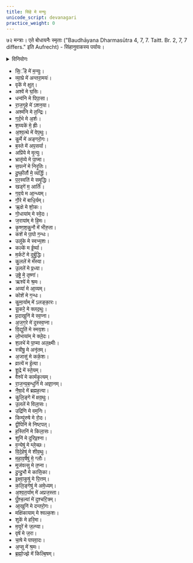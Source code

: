 ```yaml
---
title: सिंहे मे मन्युः
unicode_script: devanagari
practice_weight: 0
---
```


७२ मन्त्राः। एते बोधायनैः स्मृताः ("Baudhāyana Dharmasūtra 4, 7, 7. Taitt. Br. 2, 7, 7 differs." इति Aufrecht) - सिंहानुवाकस्य पर्यायः।  

<details><summary>विनियोगः</summary>

It is advised to chant these mantras, while looking at yourself in a pot of water, and finally empty the water in nirritti dik.  All types of negative aspects of our personality will get destroyed. The prayoga also says that those who do not perform  vaishvadeva could also recite these mantras before lunch to get the benefits.
</details>



- सि॒ँहे मे॑ म॒न्युः।
- व्या॒घ्रे मे॑ अन्तरा॒मयः॑।
- वृके॑ मे क्षुत्।
- अश्वे॑ मे घ॒सिः।
- धन्व॑नि मे पिपा॒सा।
- रा॒ज॒गृ॒हे मे॑ ऽशन॒या।
- अश्म॑नि मे त॒न्द्रिः।
- ग॒र्द॒भे मे अ॒र्शः।
- श॒य्यके॑ मे॒ ह्रीः।
- अ॒श्व॒त्थे मे॑ वेप॒थुः।
- कू॒र्मे मे॑ अङ्गरो॒गः।
- ब॒स्ते मे॑ अप॒सर्या।
- अप्रि॑ये मे मृ॒त्युः।
- भ्रातृ॑व्ये मे पा॒प्मा।
- स॒पत्ने॑ मे निरृ॒तिः।
- दु॒ष्की॒र्तौ मे॒ व्यर्द्धिः॑।
- प॒र॒स्वति॑ मे समृ॒द्धिः।
- खड्गे॑ म॒ आर्तिः॑।
- ग॒व॒ये म आ॒न्ध्यम्।
- गौ॒रे मे॑ बाधि॒र्यम्।
- ऋ॒क्षे मे शो॒कः।
- गो॒धाया॑म् मे स्वे॒दः।
- ज॒राया॑म् मे हि॒मः।
- कृ॒ष्ण॒श॒कु॒नौ मे॑ भीरु॒ता।
- कशे॑ मे पा॒पो ग॒न्धः।
- उलू॑के मे स्वभ्य॒शः।
- कल्के॑ म ई॒र्ष्या।
- म॒र्कटे॑ मे दुर्बु॒द्धिः।
- कु॒लले॑ मे मँस्या।
- उ॒लले॑ मे प्र॒ध्या।
- उ॒ष्ट्रे मे॒ तृष्णा॑।
- ऋश्ये॑ मे श्र॒मः।
- अव्यां॑ मे आ॒व्यम्।
- कोशे॑ मे ग॒न्धः।
- कु॒मा॒र्याम् मे॑ ऽलङ्का॒रः।
- सू॒करे॒ मे क्लद॒थुः।
- प्र॒दाखुनि॑ मे स्व॒प्ना।
- अ॒ज॒ग॒रे मे॑ दुस्स्व॒प्ना।
- वि॒द्युति॑ मे स्मय॒शः।
- लो॒भाया॑म् मे क्ले॒दः।
- श॒लभे॑ मे पा॒प्मा अल॒क्ष्मीः।
- स्त्रीषु॒ मे अनृ॑तम्।
- अ॒जासु॑ मे कर्क॒शः।
- व्रात्ये॑ म ई॒त्या।
- शू॒द्रे मे॑ स्ते॒यम्।
- वैश्ये॑ मे कार्मकृ॒त्यम्।
- रा॒ज॒न्य॒ब॒न्धुनि॑ मे अज्ञा॒नम्।
- नै॒षा॒दे मे॑ ब्रह्मह॒त्या।
- कु॒लि॒ङ्गे मे॑ क्षव॒थुः।
- उ॒लले॑ मे विला॒सः।
- उद्रिणि मे वम॒निः।
- किम्पु॑रुषे मे रो॒दः।
- द्वी॒पिनि॑ मे निष्टपत्।
- ह॒स्तिनि॑ मे किला॒सः।
- शुनि॑ मे दुरिप्र॒श्ना।
- व॒न्येषु॑ मे म्ले॒च्छः।
- वि॒दे॒हेषु॑ मे शीव॒थुः।
- म॒हा॒व॒र्षेषु॑ मे॒ ग्लौः।
- मूज॑वत्सु मे त॒प्ना।
- दु॒न्दु॒भौ मे कासि॒का।
- इ॒क्ष्वा॒कुषु॑ मे पि॒त्तम्।
- क॒लि॒ङ्गेषु॑ मे अमे॒ध्यम्।
- अ॒श्व॒त॒र्याम् मे॑ अप्रज॒स्ता।
- पुँ॒श्च॒ल्यां मे॑ दुश्चरि॒त्रम्।
- आ॒खुनि॑ मे दन्तरो॒गः।
- मक्षि॑कायाम् मे श्वल्क॒शः।
- शुके॑ मे हरि॒मा।
- म॒यूरे॑ मे ज॒ल्प्या।
- वृषे॑ मे ज॒रा।
- चा॒षे मे पापवा॒दः।
- अ॒प्सु मे॑ श्र॒मः।
- ब्र॒ह्मो॒ज्झे मे॑ किल्बि॒षम्।
